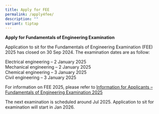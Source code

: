 ```yaml
---
title: Apply for FEE
permalink: /apply4fee/
description: ""
variant: tiptap
---
```

<p><strong>Apply for Fundamentals of Engineering Examination</strong>
</p>
<p>Application to sit for the Fundamentals of Engineering Examination (FEE)
2025 has closed on 30 Sep 2024. The examination dates are as follow:</p>
<p>Electrical engineering – 2 January 2025
<br>Mechanical engineering – 2 January 2025
<br>Chemical engineering – 3 January 2025
<br>Civil engineering – 3 January 2025</p>
<p>For information on FEE 2025, please refer to <a href="/files/Downloads/Info%20on%20Exams/fee_2025.pdf" rel="noopener noreferrer nofollow" target="_blank">Information for Applicants – Fundamentals of Engineering Examination 2025</a>
</p>
<p>The next examination is scheduled around Jul 2025. Application to sit
for examination will start in Jan 2026.</p>